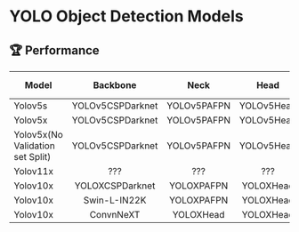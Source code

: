 # YOLO Object Detection Models

## 🏆 Performance 

|Model|Backbone|Neck|Head|Learning Method|Leaderborad mAP50|
|----|:----:|:----:|:----:|:----:|:----:|
|Yolov5s|YOLOv5CSPDarknet|YOLOv5PAFPN|YOLOv5Head|LinearLR_300e|0.2438|
|Yolov5x|YOLOv5CSPDarknet|YOLOv5PAFPN|YOLOv5Head|LinearLR_500e|0.3299|
|Yolov5x(No Validation set Split)|YOLOv5CSPDarknet|YOLOv5PAFPN|YOLOv5Head|LinearLR_500e|0.4425|
|Yolov11x|???|???|???|LinearLR_300e|0.3715|
|Yolov10x|YOLOXCSPDarknet|YOLOXPAFPN|YOLOXHead|QuadraticWarmup_CosineAnnealing_Constant_300e||
|Yolov10x|Swin-L-IN22K|YOLOXPAFPN|YOLOXHead|QuadraticWarmup_CosineAnnealing_Constant_300e||
|Yolov10x|ConvnNeXT|YOLOXHead|YOLOXHead|QuadraticWarmup_CosineAnnealing_Constant_300e||


